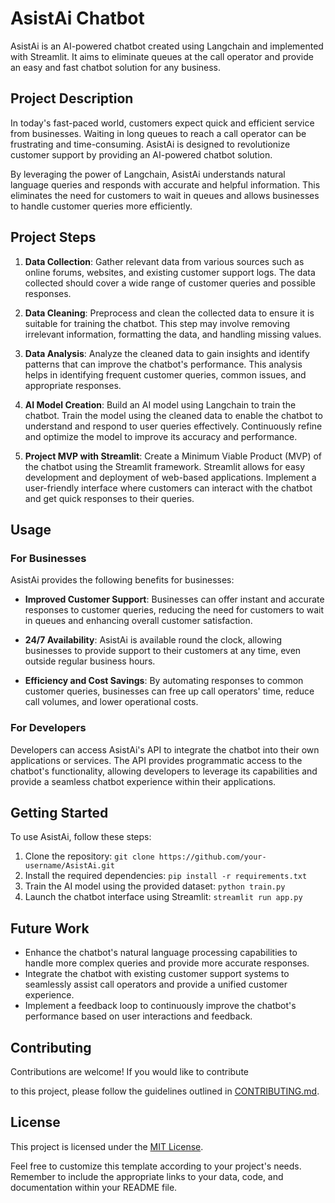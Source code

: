
# AsistAi Chatbot

AsistAi is an AI-powered chatbot created using Langchain and implemented with Streamlit. It aims to eliminate queues at the call operator and provide an easy and fast chatbot solution for any business.

## Project Description

In today's fast-paced world, customers expect quick and efficient service from businesses. Waiting in long queues to reach a call operator can be frustrating and time-consuming. AsistAi is designed to revolutionize customer support by providing an AI-powered chatbot solution.

By leveraging the power of Langchain, AsistAi understands natural language queries and responds with accurate and helpful information. This eliminates the need for customers to wait in queues and allows businesses to handle customer queries more efficiently.

## Project Steps

1. **Data Collection**: Gather relevant data from various sources such as online forums, websites, and existing customer support logs. The data collected should cover a wide range of customer queries and possible responses.

2. **Data Cleaning**: Preprocess and clean the collected data to ensure it is suitable for training the chatbot. This step may involve removing irrelevant information, formatting the data, and handling missing values.

3. **Data Analysis**: Analyze the cleaned data to gain insights and identify patterns that can improve the chatbot's performance. This analysis helps in identifying frequent customer queries, common issues, and appropriate responses.

4. **AI Model Creation**: Build an AI model using Langchain to train the chatbot. Train the model using the cleaned data to enable the chatbot to understand and respond to user queries effectively. Continuously refine and optimize the model to improve its accuracy and performance.

5. **Project MVP with Streamlit**: Create a Minimum Viable Product (MVP) of the chatbot using the Streamlit framework. Streamlit allows for easy development and deployment of web-based applications. Implement a user-friendly interface where customers can interact with the chatbot and get quick responses to their queries.

## Usage

### For Businesses

AsistAi provides the following benefits for businesses:

- **Improved Customer Support**: Businesses can offer instant and accurate responses to customer queries, reducing the need for customers to wait in queues and enhancing overall customer satisfaction.

- **24/7 Availability**: AsistAi is available round the clock, allowing businesses to provide support to their customers at any time, even outside regular business hours.

- **Efficiency and Cost Savings**: By automating responses to common customer queries, businesses can free up call operators' time, reduce call volumes, and lower operational costs.

### For Developers

Developers can access AsistAi's API to integrate the chatbot into their own applications or services. The API provides programmatic access to the chatbot's functionality, allowing developers to leverage its capabilities and provide a seamless chatbot experience within their applications.

## Getting Started

To use AsistAi, follow these steps:

1. Clone the repository: `git clone https://github.com/your-username/AsistAi.git`
2. Install the required dependencies: `pip install -r requirements.txt`
3. Train the AI model using the provided dataset: `python train.py`
4. Launch the chatbot interface using Streamlit: `streamlit run app.py`

## Future Work

- Enhance the chatbot's natural language processing capabilities to handle more complex queries and provide more accurate responses.
- Integrate the chatbot with existing customer support systems to seamlessly assist call operators and provide a unified customer experience.
- Implement a feedback loop to continuously improve the chatbot's performance based on user interactions and feedback.

## Contributing

Contributions are welcome! If you would like to contribute

 to this project, please follow the guidelines outlined in [CONTRIBUTING.md](link-to-contributing-file).

## License

This project is licensed under the [MIT License](link-to-license-file).

Feel free to customize this template according to your project's needs. Remember to include the appropriate links to your data, code, and documentation within your README file.
